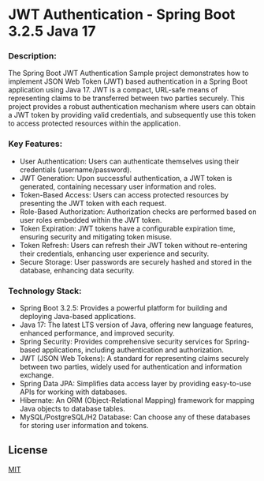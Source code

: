 # JWT Authentication - Spring Boot 3.2.5 Java 17

### Description:
The Spring Boot JWT Authentication Sample project demonstrates how to implement JSON Web Token (JWT) based authentication in a Spring Boot application using Java 17. JWT is a compact, URL-safe means of representing claims to be transferred between two parties securely. This project provides a robust authentication mechanism where users can obtain a JWT token by providing valid credentials, and subsequently use this token to access protected resources within the application.

### Key Features:

- User Authentication: Users can authenticate themselves using their credentials (username/password).
- JWT Generation: Upon successful authentication, a JWT token is generated, containing necessary user information and roles.
- Token-Based Access: Users can access protected resources by presenting the JWT token with each request.
- Role-Based Authorization: Authorization checks are performed based on user roles embedded within the JWT token.
- Token Expiration: JWT tokens have a configurable expiration time, ensuring security and mitigating token misuse.
- Token Refresh: Users can refresh their JWT token without re-entering their credentials, enhancing user experience and security.
- Secure Storage: User passwords are securely hashed and stored in the database, enhancing data security.

### Technology Stack:

- Spring Boot 3.2.5: Provides a powerful platform for building and deploying Java-based applications.
- Java 17: The latest LTS version of Java, offering new language features, enhanced performance, and improved security.
- Spring Security: Provides comprehensive security services for Spring-based applications, including authentication and authorization.
- JWT (JSON Web Tokens): A standard for representing claims securely between two parties, widely used for authentication and information exchange.
- Spring Data JPA: Simplifies data access layer by providing easy-to-use APIs for working with databases.
- Hibernate: An ORM (Object-Relational Mapping) framework for mapping Java objects to database tables.
-  MySQL/PostgreSQL/H2 Database: Can choose any of these databases for storing user information and tokens.

## License

[MIT](https://choosealicense.com/licenses/mit/)
